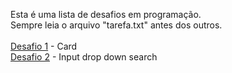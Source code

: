 Esta é uma lista de desafios em programação.
<Br>
Sempre leia o arquivo "tarefa.txt" antes dos outros.
<br><br>
<a href='https://hatatori.github.io/desafios/1/example'>Desafio 1</a> - Card
<br>
<a href='https://hatatori.github.io/desafios/2/example'>Desafio 2</a> - Input drop down search
